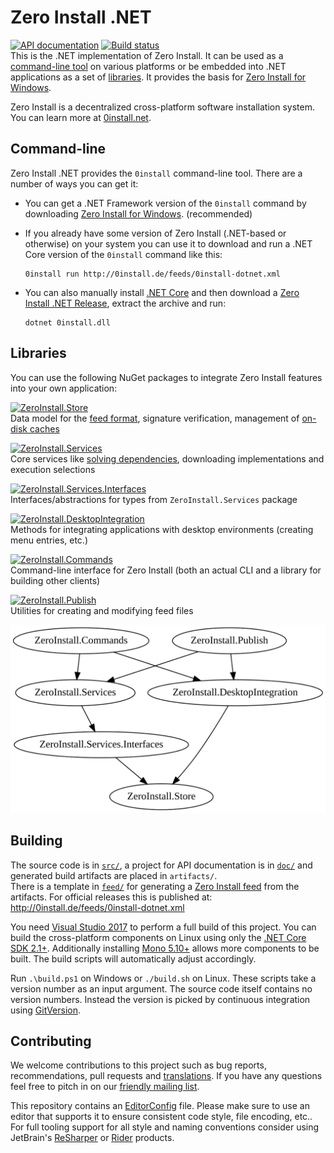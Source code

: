 # Zero Install .NET

[![API documentation](https://img.shields.io/badge/api-docs-orange.svg)](https://dotnet.0install.de/)
[![Build status](https://img.shields.io/appveyor/ci/0install/0install-dotnet.svg)](https://ci.appveyor.com/project/0install/0install-dotnet)  
This is the .NET implementation of Zero Install. It can be used as a [command-line tool](#command-line) on various platforms or be embedded into .NET applications as a set of [libraries](#libraries). It provides the basis for [Zero Install for Windows](https://github.com/0install/0install-win).

Zero Install is a decentralized cross-platform software installation system. You can learn more at [0install.net](http://0install.net/).

## Command-line

Zero Install .NET provides the `0install` command-line tool. There are a number of ways you can get it:

- You can get a .NET Framework version of the `0install` command by downloading [Zero Install for Windows](https://0install.de/downloads/). (recommended)

- If you already have some version of Zero Install (.NET-based or otherwise) on your system you can use it to download and run a .NET Core version of the `0install` command like this:

      0install run http://0install.de/feeds/0install-dotnet.xml

- You can also manually install [.NET Core](https://www.microsoft.com/net/download) and then download a [Zero Install .NET Release](https://github.com/0install/0install-dotnet/releases), extract the archive and run:

      dotnet 0install.dll

## Libraries

You can use the following NuGet packages to integrate Zero Install features into your own application:

[![ZeroInstall.Store](https://img.shields.io/nuget/v/ZeroInstall.Store.svg?label=ZeroInstall.Store)](https://www.nuget.org/packages/ZeroInstall.Store/)  
Data model for the [feed format](https://docs.0install.de/specifications/feed/), signature verification, management of [on-disk caches](https://docs.0install.de/details/cache/)

[![ZeroInstall.Services](https://img.shields.io/nuget/v/ZeroInstall.Services.svg?label=ZeroInstall.Services)](https://www.nuget.org/packages/ZeroInstall.Services/)  
Core services like [solving dependencies](https://docs.0install.de/developers/solver/), downloading implementations and execution selections

[![ZeroInstall.Services.Interfaces](https://img.shields.io/nuget/v/ZeroInstall.Services.Interfaces.svg?label=ZeroInstall.Services.Interfaces)](https://www.nuget.org/packages/ZeroInstall.Services.Interfaces/)  
Interfaces/abstractions for types from `ZeroInstall.Services` package

[![ZeroInstall.DesktopIntegration](https://img.shields.io/nuget/v/ZeroInstall.DesktopIntegration.svg?label=ZeroInstall.DesktopIntegration)](https://www.nuget.org/packages/ZeroInstall.DesktopIntegration/)  
Methods for integrating applications with desktop environments (creating menu entries, etc.)

[![ZeroInstall.Commands](https://img.shields.io/nuget/v/ZeroInstall.Commands.svg?label=ZeroInstall.Commands)](https://www.nuget.org/packages/ZeroInstall.Commands/)  
Command-line interface for Zero Install (both an actual CLI and a library for building other clients)

[![ZeroInstall.Publish](https://img.shields.io/nuget/v/ZeroInstall.Publish.svg?label=ZeroInstall.Publish)](https://www.nuget.org/packages/ZeroInstall.Publish/)  
Utilities for creating and modifying feed files

![Dependencies](package-dependencies.svg)

## Building

The source code is in [`src/`](src/), a project for API documentation is in [`doc/`](doc/) and generated build artifacts are placed in `artifacts/`.  
There is a template in [`feed/`](feed/) for generating a [Zero Install feed](https://0install.github.io/docs/packaging/) from the artifacts. For official releases this is published at: http://0install.de/feeds/0install-dotnet.xml

You need [Visual Studio 2017](https://www.visualstudio.com/downloads/) to perform a full build of this project. You can build the cross-platform components on Linux using only the [.NET Core SDK 2.1+](https://www.microsoft.com/net/download). Additionally installing [Mono 5.10+](https://www.mono-project.com/download/stable/) allows more components to be built. The build scripts will automatically adjust accordingly.

Run `.\build.ps1` on Windows or `./build.sh` on Linux. These scripts take a version number as an input argument. The source code itself contains no version numbers. Instead the version is picked by continuous integration using [GitVersion](http://gitversion.readthedocs.io/).

## Contributing

We welcome contributions to this project such as bug reports, recommendations, pull requests and [translations](https://www.transifex.com/eicher/0install-win/). If you have any questions feel free to pitch in on our [friendly mailing list](http://0install.net/support.html#lists).

This repository contains an [EditorConfig](http://editorconfig.org/) file. Please make sure to use an editor that supports it to ensure consistent code style, file encoding, etc.. For full tooling support for all style and naming conventions consider using JetBrain's [ReSharper](https://www.jetbrains.com/resharper/) or [Rider](https://www.jetbrains.com/rider/) products.
